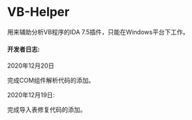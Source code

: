 # VB-Helper
用来辅助分析VB程序的IDA 7.5插件，只能在Windows平台下工作。



#### 开发者日志:

2020年12月20日

完成COM组件解析代码的添加。

2020年12月19日:

完成导入表修复代码的添加。

